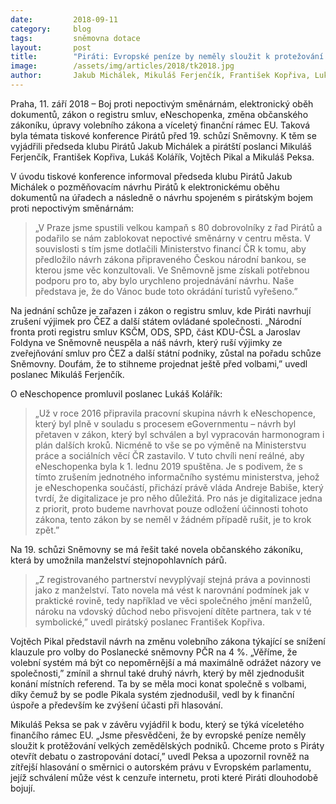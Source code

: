 ```yaml
---
date:         2018-09-11
category:     blog
tags:         sněmovna dotace
layout:       post
title:        "Piráti: Evropské peníze by neměly sloužit k protežování velkých zemědělských podniků. Chceme otevřít debatu o zastropování dotací"
image:        /assets/img/articles/2018/tk2018.jpg
author:       Jakub Michálek, Mikuláš Ferjenčík, František Kopřiva, Lukáš Kolíářík, Vojtěch Pikal, Mikuláš Peksa
---
```


Praha, 11. září 2018 – Boj proti nepoctivým směnárnám, elektronický oběh dokumentů, zákon o registru smluv, eNeschopenka, změna občanského zákoníku, úpravy volebního zákona a víceletý finanční rámec EU. Taková byla témata tiskové konference Pirátů před 19. schůzí Sněmovny. K těm se vyjádřili předseda klubu Pirátů Jakub Michálek a pirátští poslanci Mikuláš Ferjenčík, František Kopřiva, Lukáš Kolářík, Vojtěch Pikal a Mikuláš Peksa.

V úvodu tiskové konference informoval předseda klubu Pirátů Jakub Michálek o pozměňovacím návrhu Pirátů k elektronickému oběhu dokumentů na úřadech a následně o návrhu spojeném s pirátským bojem proti nepoctivým směnárnám: 

> „V Praze jsme spustili velkou kampaň s 80 dobrovolníky z řad Pirátů a podařilo se nám zablokovat nepoctivé směnárny v centru města. V souvislosti s tím jsme dotlačili Ministerstvo financí ČR k tomu, aby předložilo návrh zákona připraveného Českou národní bankou, se kterou jsme věc konzultovali. Ve Sněmovně jsme získali potřebnou podporu pro to, aby bylo urychleno projednávání návrhu. Naše představa je, že do Vánoc bude toto okrádání turistů vyřešeno.”

Na jednání schůze je zařazen i zákon o registru smluv, kde Piráti navrhují zrušení výjimek pro ČEZ a další státem ovládané společnosti. „Národní fronta proti registru smluv KSČM, ODS, SPD, část KDU-ČSL a Jaroslav Foldyna ve Sněmovně neuspěla a náš návrh, který ruší výjimky ze zveřejňování smluv pro ČEZ a další státní podniky, zůstal na pořadu schůze Sněmovny. Doufám, že to stihneme projednat ještě před volbami,” uvedl poslanec Mikuláš Ferjenčík.

O eNeschopence promluvil poslanec Lukáš Kolářík: 

> „Už v roce 2016 připravila pracovní skupina návrh k eNeschopence, který byl plně v souladu s procesem eGovernmentu – návrh byl přetaven v zákon, který byl schválen a byl vypracován harmonogram i plán dalších kroků. Nicméně to vše se po výměně na Ministerstvu práce a sociálních věcí ČR zastavilo. V tuto chvíli není reálné, aby eNeschopenka byla k 1. lednu 2019 spuštěna. Je s podivem, že s tímto zrušením jednotného informačního systému ministerstva, jehož je eNeschopenka součástí, přichází právě vláda Andreje Babiše, který tvrdí, že digitalizace je pro něho důležitá. Pro nás je digitalizace jedna z priorit, proto budeme navrhovat pouze odložení účinnosti tohoto zákona, tento zákon by se neměl v žádném případě rušit, je to krok zpět.”

Na 19. schůzi Sněmovny se má řešit také novela občanského zákoníku, která by umožnila manželství stejnopohlavních párů. 

> „Z registrovaného partnerství nevyplývají stejná práva a povinnosti jako z manželství. Tato novela má vést k narovnání podmínek jak v praktické rovině, tedy například ve věci společného jmění manželů, nároku na vdovský důchod nebo přisvojení dítěte partnera, tak v té symbolické,” uvedl pirátský poslanec František Kopřiva. 

Vojtěch Pikal představil návrh na změnu volebního zákona týkající se snížení klauzule pro volby do Poslanecké sněmovny PČR na 4 %. „Věříme, že volební systém má být co nepoměrnější a má maximálně odrážet názory ve společnosti,” zmínil a shrnul také druhý návrh, který by měl zjednodušit konání místních referend. Ta by se měla moci konat společně s volbami, díky čemuž by se podle Pikala systém zjednodušil, vedl by k finanční úspoře a především ke zvýšení účasti při hlasování.

Mikuláš Peksa se pak v závěru vyjádřil k bodu, který se týká víceletého finančího rámec EU. „Jsme přesvědčeni, že by evropské peníze neměly sloužit k protěžování velkých zemědělských podniků. Chceme proto s Piráty otevřít debatu o zastropování dotací,” uvedl Peksa a upozornil rovněž na zítřejší hlasování o směrnici o autorském právu v Evropském parlamentu, jejíž schválení může vést k cenzuře internetu, proti které Piráti dlouhodobě bojují.

